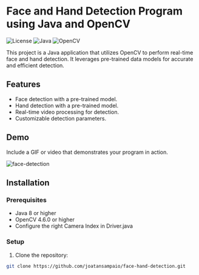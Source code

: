 # Face and Hand Detection Program using Java and OpenCV

![License](https://img.shields.io/badge/License-MIT-blue.svg)
![Java](https://img.shields.io/badge/Java-8%2B-orange)
![OpenCV](https://img.shields.io/badge/OpenCV-4.6.0%2B-brightgreen)

This project is a Java application that utilizes OpenCV to perform real-time face and hand detection. It leverages pre-trained data models for accurate and efficient detection. 

## Features

- Face detection with a pre-trained model.
- Hand detection with a pre-trained model.
- Real-time video processing for detection.
- Customizable detection parameters.

## Demo

Include a GIF or video that demonstrates your program in action.

![face-detection](https://github.com/joatansampaio/face-hand-detection/assets/76176945/37ac3fca-3826-4220-b76e-b813dbd5f903)


## Installation

### Prerequisites

- Java 8 or higher
- OpenCV 4.6.0 or higher
- Configure the right Camera Index in Driver.java

### Setup

1. Clone the repository:

```bash
git clone https://github.com/joatansampaio/face-hand-detection.git
